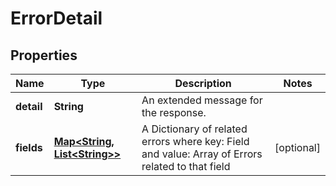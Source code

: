 
# ErrorDetail

## Properties
Name | Type | Description | Notes
------------ | ------------- | ------------- | -------------
**detail** | **String** | An extended message for the response. | 
**fields** | [**Map&lt;String, List&lt;String&gt;&gt;**](List.md) | A Dictionary of related errors where key: Field and value: Array of Errors related to that field |  [optional]




